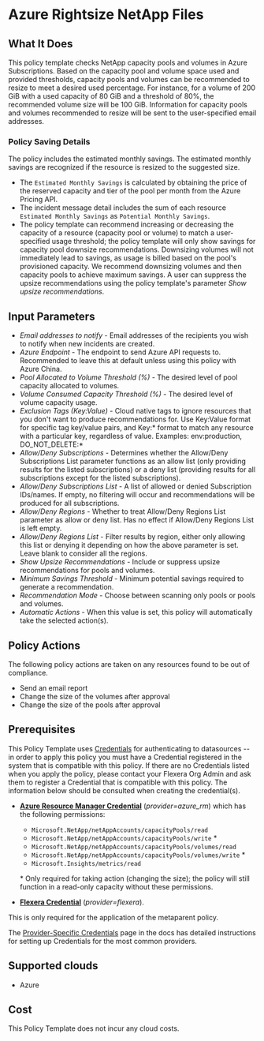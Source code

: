 # Azure Rightsize NetApp Files

## What It Does

This policy template checks NetApp capacity pools and volumes in Azure Subscriptions. Based on the capacity pool and volume space used and provided thresholds, capacity pools and volumes can be recommended to resize to meet a desired used percentage. For instance, for a volume of 200 GiB with a used capacity of 80 GiB and a threshold of 80%, the recommended volume size will be 100 GiB. Information for capacity pools and volumes recommended to resize will be sent to the user-specified email addresses.

### Policy Saving Details

The policy includes the estimated monthly savings. The estimated monthly savings are recognized if the resource is resized to the suggested size.

- The `Estimated Monthly Savings` is calculated by obtaining the price of the reserved capacity and tier of the pool per month from the Azure Pricing API.
- The incident message detail includes the sum of each resource `Estimated Monthly Savings` as `Potential Monthly Savings`.
- The policy template can recommend increasing or decreasing the capacity of a resource (capacity pool or volume) to match a user-specified usage threshold; the policy template will only show savings for capacity pool downsize recommendations. Downsizing volumes will not immediately lead to savings, as usage is billed based on the pool's provisioned capacity. We recommend downsizing volumes and then capacity pools to achieve maximum savings. A user can suppress the upsize recommendations using the policy template's parameter *Show upsize recommendations*.

## Input Parameters

- *Email addresses to notify* - Email addresses of the recipients you wish to notify when new incidents are created.
- *Azure Endpoint* - The endpoint to send Azure API requests to. Recommended to leave this at default unless using this policy with Azure China.
- *Pool Allocated to Volume Threshold (%)* - The desired level of pool capacity allocated to volumes.
- *Volume Consumed Capacity Threshold (%)* - The desired level of volume capacity usage.
- *Exclusion Tags (Key:Value)* - Cloud native tags to ignore resources that you don't want to produce recommendations for. Use Key:Value format for specific tag key/value pairs, and Key:\* format to match any resource with a particular key, regardless of value. Examples: env:production, DO_NOT_DELETE:\*
- *Allow/Deny Subscriptions* - Determines whether the Allow/Deny Subscriptions List parameter functions as an allow list (only providing results for the listed subscriptions) or a deny list (providing results for all subscriptions except for the listed subscriptions).
- *Allow/Deny Subscriptions List* - A list of allowed or denied Subscription IDs/names. If empty, no filtering will occur and recommendations will be produced for all subscriptions.
- *Allow/Deny Regions* - Whether to treat Allow/Deny Regions List parameter as allow or deny list. Has no effect if Allow/Deny Regions List is left empty.
- *Allow/Deny Regions List* - Filter results by region, either only allowing this list or denying it depending on how the above parameter is set. Leave blank to consider all the regions.
- *Show Upsize Recommendations* - Include or suppress upsize recommendations for pools and volumes.
- *Minimum Savings Threshold* - Minimum potential savings required to generate a recommendation.
- *Recommendation Mode* - Choose between scanning only pools or pools and volumes.
- *Automatic Actions* - When this value is set, this policy will automatically take the selected action(s).

## Policy Actions

The following policy actions are taken on any resources found to be out of compliance.

- Send an email report
- Change the size of the volumes after approval
- Change the size of the pools after approval

## Prerequisites

This Policy Template uses [Credentials](https://docs.flexera.com/flexera/EN/Automation/ManagingCredentialsExternal.htm) for authenticating to datasources -- in order to apply this policy you must have a Credential registered in the system that is compatible with this policy. If there are no Credentials listed when you apply the policy, please contact your Flexera Org Admin and ask them to register a Credential that is compatible with this policy. The information below should be consulted when creating the credential(s).

- [**Azure Resource Manager Credential**](https://docs.flexera.com/flexera/EN/Automation/ProviderCredentials.htm#automationadmin_109256743_1124668) (*provider=azure_rm*) which has the following permissions:

  - `Microsoft.NetApp/netAppAccounts/capacityPools/read`
  - `Microsoft.NetApp/netAppAccounts/capacityPools/write` *
  - `Microsoft.NetApp/netAppAccounts/capacityPools/volumes/read`
  - `Microsoft.NetApp/netAppAccounts/capacityPools/volumes/write` *
  - `Microsoft.Insights/metrics/read`

  \* Only required for taking action (changing the size); the policy will still function in a read-only capacity without these permissions.

- [**Flexera Credential**](https://docs.flexera.com/flexera/EN/Automation/ProviderCredentials.htm) (*provider=flexera*).

This is only required for the application of the metaparent policy.

The [Provider-Specific Credentials](https://docs.flexera.com/flexera/EN/Automation/ProviderCredentials.htm) page in the docs has detailed instructions for setting up Credentials for the most common providers.

## Supported clouds

- Azure

## Cost

This Policy Template does not incur any cloud costs.
